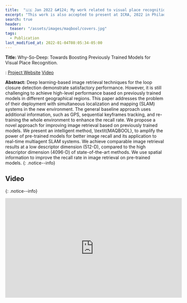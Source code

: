 ```yaml
---
title:  "🇺🇸 Jan 2022 &#124; My work related to visual place recognition has been accepted in RA-L/ICRA 2022."
excerpt: "This work is also accepted to present at ICRA, 2022 in Philadelphia, USA."
search: true
header:
  teaser: "/assets/images/maqbool/covers.jpg"
tags: 
  - Publication
last_modified_at: 2022-01-04T08:05:34-05:00
---
```


**Title:** Why-So-Deep: Towards Boosting Previously Trained Models for Visual Place Recognition.

<i class='far fa-bookmark'></i> :  <a class='page__taxonomy-item ' href='../why-so-deep'><i class="fas fa-globe-asia"></i> Project Website</a> 
<a class='page__taxonomy-item ' href='#video'><i class='fab fa-youtube'></i> Video</a> 

**Abstract:** Deep learning-based image retrieval techniques for the loop closure detection demonstrate satisfactory performance. However, it is still challenging to achieve high-level performance based on previously trained models in different geographical regions. This paper addresses the problem of their deployment with simultaneous localization and mapping (SLAM) systems in the new environment. The general baseline approach uses additional information, such as GPS, sequential keyframes tracking, and re-training the whole environment to enhance the recall rate. We propose a novel approach for improving image retrieval based on previously trained models. We present an intelligent method, \textit{MAQBOOL}, to amplify the power of pre-trained models for better image recall and its application to real-time multiagent SLAM systems. We achieve comparable image retrieval results at a low descriptor dimension (512-D), compared to the high descriptor dimension (4096-D) of state-of-the-art methods. We use spatial information to improve the recall rate in image retrieval on pre-trained models.
{: .notice--info}

## Video 

{: .notice--info}
<iframe width="560" height="315" src="https://www.youtube.com/embed/Ewdo6u0u764" title="YouTube video player" frameborder="0" allow="accelerometer; autoplay; clipboard-write; encrypted-media; gyroscope; picture-in-picture" allowfullscreen></iframe>